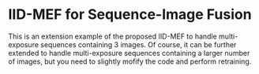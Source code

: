 # IID-MEF for Sequence-Image Fusion
This is an extension example of the proposed IID-MEF to handle multi-exposure sequences containing 3 images. Of course, it can be further extended to handle multi-exposure sequences containing a larger number of images, but you need to slightly mofify the code and perform retraining.

